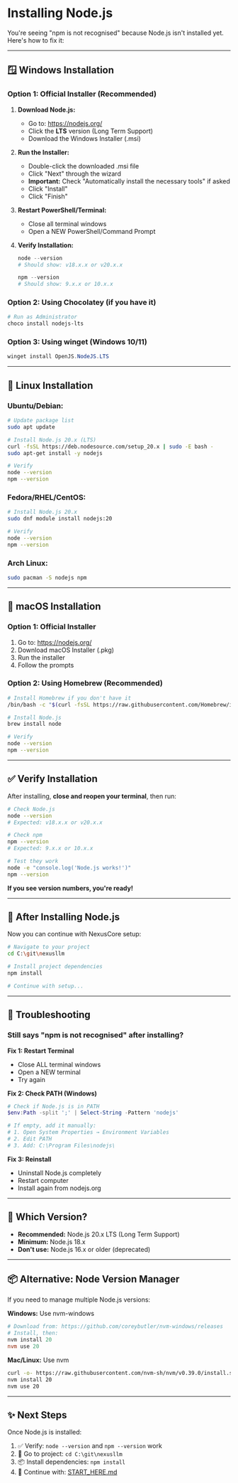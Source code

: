 # Installing Node.js

You're seeing "npm is not recognised" because Node.js isn't installed yet. Here's how to fix it:

---

## 🪟 Windows Installation

### Option 1: Official Installer (Recommended)

1. **Download Node.js:**
   - Go to: https://nodejs.org/
   - Click the **LTS** version (Long Term Support)
   - Download the Windows Installer (.msi)

2. **Run the Installer:**
   - Double-click the downloaded .msi file
   - Click "Next" through the wizard
   - **Important:** Check "Automatically install the necessary tools" if asked
   - Click "Install"
   - Click "Finish"

3. **Restart PowerShell/Terminal:**
   - Close all terminal windows
   - Open a NEW PowerShell/Command Prompt

4. **Verify Installation:**
   ```powershell
   node --version
   # Should show: v18.x.x or v20.x.x
   
   npm --version
   # Should show: 9.x.x or 10.x.x
   ```

### Option 2: Using Chocolatey (if you have it)

```powershell
# Run as Administrator
choco install nodejs-lts
```

### Option 3: Using winget (Windows 10/11)

```powershell
winget install OpenJS.NodeJS.LTS
```

---

## 🐧 Linux Installation

### Ubuntu/Debian:

```bash
# Update package list
sudo apt update

# Install Node.js 20.x (LTS)
curl -fsSL https://deb.nodesource.com/setup_20.x | sudo -E bash -
sudo apt-get install -y nodejs

# Verify
node --version
npm --version
```

### Fedora/RHEL/CentOS:

```bash
# Install Node.js 20.x
sudo dnf module install nodejs:20

# Verify
node --version
npm --version
```

### Arch Linux:

```bash
sudo pacman -S nodejs npm
```

---

## 🍎 macOS Installation

### Option 1: Official Installer

1. Go to: https://nodejs.org/
2. Download macOS Installer (.pkg)
3. Run the installer
4. Follow the prompts

### Option 2: Using Homebrew (Recommended)

```bash
# Install Homebrew if you don't have it
/bin/bash -c "$(curl -fsSL https://raw.githubusercontent.com/Homebrew/install/HEAD/install.sh)"

# Install Node.js
brew install node

# Verify
node --version
npm --version
```

---

## ✅ Verify Installation

After installing, **close and reopen your terminal**, then run:

```bash
# Check Node.js
node --version
# Expected: v18.x.x or v20.x.x

# Check npm
npm --version
# Expected: 9.x.x or 10.x.x

# Test they work
node -e "console.log('Node.js works!')"
npm --version
```

**If you see version numbers, you're ready!**

---

## 🔄 After Installing Node.js

Now you can continue with NexusCore setup:

```bash
# Navigate to your project
cd C:\git\nexusllm

# Install project dependencies
npm install

# Continue with setup...
```

---

## 🐛 Troubleshooting

### Still says "npm is not recognised" after installing?

**Fix 1: Restart Terminal**
- Close ALL terminal windows
- Open a NEW terminal
- Try again

**Fix 2: Check PATH (Windows)**
```powershell
# Check if Node.js is in PATH
$env:Path -split ';' | Select-String -Pattern 'nodejs'

# If empty, add it manually:
# 1. Open System Properties → Environment Variables
# 2. Edit PATH
# 3. Add: C:\Program Files\nodejs\
```

**Fix 3: Reinstall**
- Uninstall Node.js completely
- Restart computer
- Install again from nodejs.org

---

## 🎯 Which Version?

- **Recommended:** Node.js 20.x LTS (Long Term Support)
- **Minimum:** Node.js 18.x
- **Don't use:** Node.js 16.x or older (deprecated)

---

## 📦 Alternative: Node Version Manager

If you need to manage multiple Node.js versions:

**Windows:** Use nvm-windows
```powershell
# Download from: https://github.com/coreybutler/nvm-windows/releases
# Install, then:
nvm install 20
nvm use 20
```

**Mac/Linux:** Use nvm
```bash
curl -o- https://raw.githubusercontent.com/nvm-sh/nvm/v0.39.0/install.sh | bash
nvm install 20
nvm use 20
```

---

## ✨ Next Steps

Once Node.js is installed:

1. ✅ Verify: `node --version` and `npm --version` work
2. 📂 Go to project: `cd C:\git\nexusllm`
3. 📦 Install dependencies: `npm install`
4. 📖 Continue with: [START_HERE.md](START_HERE.md)

